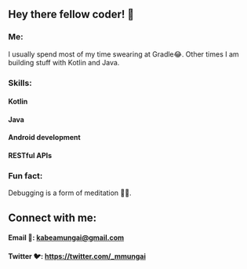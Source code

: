 ## Hey there fellow coder! 👋

### Me:
I usually spend most of my time swearing at Gradle😂. 
Other times I am building stuff with Kotlin and Java.

### Skills:

#### Kotlin
#### Java
#### Android development
#### RESTful APIs

### Fun fact:

Debugging is a form of meditation 🧘‍♀️.

## Connect with me:

#### Email 📧: kabeamungai@gmail.com
#### Twitter 🐦: https://twitter.com/_mmungai




